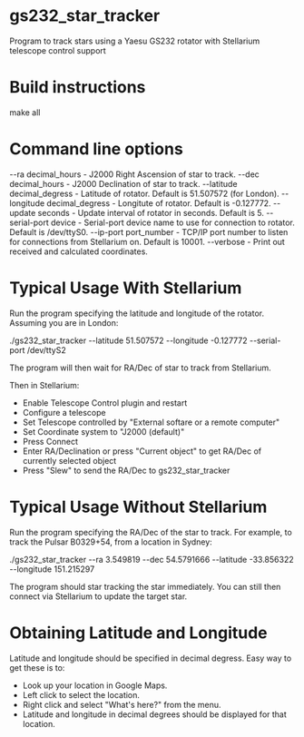 # gs232_star_tracker
Program to track stars using a Yaesu GS232 rotator with Stellarium telescope control support

Build instructions
==================

make all

Command line options
====================

--ra decimal_hours              - J2000 Right Ascension of star to track.
--dec decimal_hours             - J2000 Declination of star to track.
--latitude decimal_degress      - Latitude of rotator. Default is 51.507572 (for London).
--longitude decimal_degress     - Longitute of rotator. Default is -0.127772.
--update seconds                - Update interval of rotator in seconds. Default is 5.
--serial-port device            - Serial-port device name to use for connection to rotator. Default is /dev/ttyS0.
--ip-port port_number           - TCP/IP port number to listen for connections from Stellarium on. Default is 10001.
--verbose                       - Print out received and calculated coordinates.

Typical Usage With Stellarium
=============================

Run the program specifying the latitude and longitude of the rotator. Assuming
you are in London:

./gs232_star_tracker --latitude 51.507572 --longitude -0.127772 --serial-port /dev/ttyS2

The program will then wait for RA/Dec of star to track from Stellarium.

Then in Stellarium:

- Enable Telescope Control plugin and restart
- Configure a telescope
- Set Telescope controlled by "External softare or a remote computer"
- Set Coordinate system to "J2000 (default)"
- Press Connect
- Enter RA/Declination or press "Current object" to get RA/Dec of currently selected object
- Press "Slew" to send the RA/Dec to gs232_star_tracker

Typical Usage Without Stellarium
================================

Run the program specifying the RA/Dec of the star to track. For example, to
track the Pulsar B0329+54, from a location in Sydney:

./gs232_star_tracker --ra 3.549819 --dec 54.5791666 --latitude -33.856322 --longitude 151.215297

The program should star tracking the star immediately. You can still then
connect via Stellarium to update the target star.

Obtaining Latitude and Longitude
================================

Latitude and longitude should be specified in decimal degress. Easy way to get
these is to:

- Look up your location in Google Maps.
- Left click to select the location.
- Right click and select "What's here?" from the menu.
- Latitude and longitude in decimal degrees should be displayed for that location.

